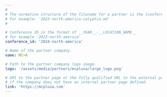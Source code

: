 ```yaml
---
#
# The normative structure of the filename for a partner is the {conference_id}-partner-company-name.md
# For example: '2023-north-america-calyptia.md'
#

# Conference ID in the format of __YEAR__-__LOCATION_NAME__
# for example '2023-north-america'
conference_id: '2024-north-america'

# Name of the partner company.
name: MC+A

# Path to the partner company logo image.
logo: '/assets/media/partners/mcplusa/large_logo.png'

# URI to the partner page or the fully qualified URL to the external partner site
# if the company does not have an internal partner page defined.
link: 'https://mcplusa.com'
---
```

